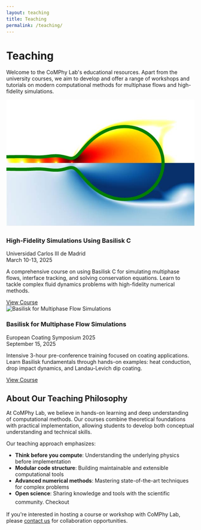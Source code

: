 ```yaml
---
layout: teaching
title: Teaching
permalink: /teaching/
---
```


# Teaching

Welcome to the CoMPhy Lab's educational resources. Apart from the university courses, we aim to develop and offer a range of workshops and tutorials on modern computational methods for multiphase flows and high-fidelity simulations.

<div class="teaching-grid">
  <div class="course-card">
    <img src="/assets/images/teaching/basilisk-madrid.jpg" alt="Basilisk C Course" loading="lazy">
    <div class="course-card__content">
      <h3 class="course-card__title">High-Fidelity Simulations Using Basilisk C</h3>
      <div class="course-card__meta">
        <i class="fa-solid fa-location-dot"></i> Universidad Carlos III de Madrid
      </div>
      <div class="course-card__meta">
        <i class="fa-solid fa-calendar-days"></i> March 10-13, 2025
      </div>
      <p class="course-card__desc">
        A comprehensive course on using Basilisk C for simulating multiphase flows, interface tracking, and solving conservation equations. Learn to tackle complex fluid dynamics problems with high-fidelity numerical methods.
      </p>
      <a href="/teaching/2025-Basilisk101-Madrid" class="course-card__link">View Course</a>
    </div>
  </div>
  
  <div class="course-card">
    <img src="/assets/images/teaching/basilisk-ecs.jpg" alt="Basilisk for Multiphase Flow Simulations" loading="lazy">
    <div class="course-card__content">
      <h3 class="course-card__title">Basilisk for Multiphase Flow Simulations</h3>
      <div class="course-card__meta">
        <i class="fa-solid fa-location-dot"></i> European Coating Symposium 2025
      </div>
      <div class="course-card__meta">
        <i class="fa-solid fa-calendar-days"></i> September 15, 2025
      </div>
      <p class="course-card__desc">
        Intensive 3-hour pre-conference training focused on coating applications. Learn Basilisk fundamentals through hands-on examples: heat conduction, drop impact dynamics, and Landau-Levich dip coating.
      </p>
      <a href="/teaching/2025-Basilisk101nano-ECS" class="course-card__link">View Course</a>
    </div>
  </div>
</div>

## About Our Teaching Philosophy

At CoMPhy Lab, we believe in hands-on learning and deep understanding of computational methods. Our courses combine theoretical foundations with practical implementation, allowing students to develop both conceptual understanding and technical skills.

Our teaching approach emphasizes:

- **Think before you compute**: Understanding the underlying physics before implementation
- **Modular code structure**: Building maintainable and extensible computational tools
- **Advanced numerical methods**: Mastering state-of-the-art techniques for complex problems
- **Open science**: Sharing knowledge and tools with the scientific community. Checkout <a href="https://github.com/comphy-lab"><i class="fa-brands fa-github" style="font-size: 1.5em; color: black; font-style: normal;"></i></a>

If you're interested in hosting a course or workshop with CoMPhy Lab, please [contact us](/join) for collaboration opportunities. 